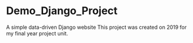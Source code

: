 # Demo_Django_Project
A simple data-driven Django website
This project was created on 2019 for my final year project unit.
